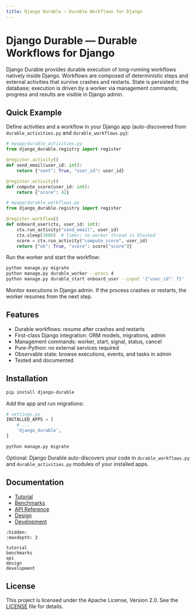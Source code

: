 ```yaml
---
title: Django Durable — Durable Workflows for Django
---
```


# Django Durable — Durable Workflows for Django

Django Durable provides durable execution of long-running workflows natively inside Django. Workflows are composed of deterministic steps and external activities that survive crashes and restarts. State is persisted in the database; execution is driven by a worker via management commands; progress and results are visible in Django admin.

## Quick Example

Define activities and a workflow in your Django app (auto-discovered from `durable_activities.py` and `durable_workflows.py`):

```python
# myapp/durable_activities.py
from django_durable.registry import register

@register.activity()
def send_email(user_id: int):
    return {"sent": True, "user_id": user_id}

@register.activity()
def compute_score(user_id: int):
    return {"score": 42}
```

```python
# myapp/durable_workflows.py
from django_durable.registry import register

@register.workflow()
def onboard_user(ctx, user_id: int):
    ctx.run_activity("send_email", user_id)
    ctx.sleep(3600)  # timer; no worker thread is blocked
    score = ctx.run_activity("compute_score", user_id)
    return {"ok": True, "score": score["score"]}
```

Run the worker and start the workflow:

```bash
python manage.py migrate
python manage.py durable_worker --procs 4
python manage.py durable_start onboard_user --input '{"user_id": 7}'
```

Monitor executions in Django admin. If the process crashes or restarts, the worker resumes from the next step.

## Features

- Durable workflows: resume after crashes and restarts
- First-class Django integration: ORM models, migrations, admin
- Management commands: worker, start, signal, status, cancel
- Pure-Python: no external services required
- Observable state: browse executions, events, and tasks in admin
- Tested and documented

## Installation

```bash
pip install django-durable
```

Add the app and run migrations:

```python
# settings.py
INSTALLED_APPS = [
    # ...
    'django_durable',
]
```

```bash
python manage.py migrate
```

Optional: Django Durable auto-discovers your code in `durable_workflows.py` and `durable_activities.py` modules of your installed apps.

## Documentation

- [Tutorial](tutorial.md)
- [Benchmarks](benchmarks.md)
- [API Reference](api.md)
- [Design](design.md)
- [Development](development.md)

```{toctree}
:hidden:
:maxdepth: 2

tutorial
benchmarks
api
design
development
```

## License

This project is licensed under the Apache License, Version 2.0. See the [LICENSE](../LICENSE) file for details.

